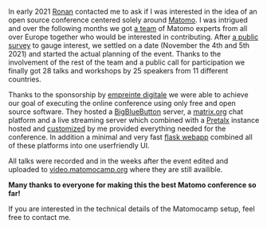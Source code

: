 In early 2021 [Ronan](https://ronan-chardonneau.fr/) contacted me to ask if I was interested in the idea of an open source
conference centered solely around [Matomo](https://matomo.org). I was intrigued and over the following months we got 
[a team](https://matomocamp.org/about-the-team/) of Matomo experts from all over Europe together who would be interested
in contributing. After [a public survey](https://matomocamp.org/news/survey-results-and-decisions-for-the-matomocamp-organization/)
to gauge interest, we settled on a date (November the 4th and 5th 2021) and started the actual planning of the event.
Thanks to the involvement of the rest of the team and a public call for participation we finally got 28 talks and workshops
by 25 speakers from 11 different countries. 

Thanks to the sponsorship by [empreinte digitale](https://empreintedigitale.fr/) we were able to achieve our goal of 
executing the online conference using only free and open source software. They hosted a [BigBlueButton](https://bigbluebutton.org) server,
a [matrix.org](https:/matrix.org) chat platform and a live streaming server which combined with a [Pretalx](https://pretalx.com/) instance
hosted and [customized](https://github.com/MatomoCamp/pretalx-matomocamp) by me provided everything needed for the conference.
In addition a minimal and very fast [flask webapp](https://github.com/MatomoCamp/live-platform) combined all of these platforms
into one userfriendly UI.

All talks were recorded and in the weeks after the event edited and uploaded to [video.matomocamp.org](https://video.lw1.at)
where they are still availible.

**Many thanks to everyone for making this the best Matomo conference so far!**

If you are interested in the technical details of the Matomocamp setup, feel free to contact me.
